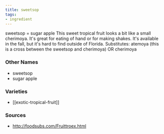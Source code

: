 ```yaml
---
title: sweetsop
tags:
- ingredient
---
```

sweetsop = sugar apple This sweet tropical fruit looks a bit like a small cherimoya. It's great for eating of hand or for making shakes. It's available in the fall, but it's hard to find outside of Florida. Substitutes: atemoya (this is a cross between the sweetsop and cherimoya) OR cherimoya

### Other Names

* sweetsop
* sugar apple

### Varieties

* [[exotic-tropical-fruit]]

### Sources
* http://foodsubs.com/Fruittroex.html
